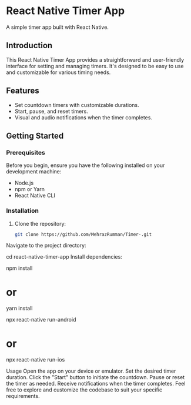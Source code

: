 


# React Native Timer App

A simple timer app built with React Native.



## Introduction

This React Native Timer App provides a straightforward and user-friendly interface for setting and managing timers. It's designed to be easy to use and customizable for various timing needs.

## Features

- Set countdown timers with customizable durations.
- Start, pause, and reset timers.
- Visual and audio notifications when the timer completes.

## Getting Started

### Prerequisites

Before you begin, ensure you have the following installed on your development machine:

- Node.js
- npm or Yarn
- React Native CLI

### Installation

1. Clone the repository:

   ```bash
   git clone https://github.com/MehrazRumman/Timer-.git
   ```
Navigate to the project directory:


cd react-native-timer-app
Install dependencies:


npm install
# or
yarn install



npx react-native run-android
# or
npx react-native run-ios

Usage
Open the app on your device or emulator.
Set the desired timer duration.
Click the "Start" button to initiate the countdown.
Pause or reset the timer as needed.
Receive notifications when the timer completes.
Feel free to explore and customize the codebase to suit your specific requirements.





